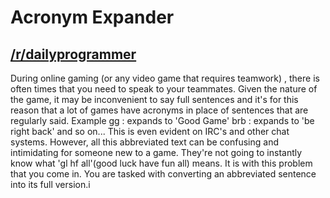 Acronym Expander
================
[/r/dailyprogrammer](reddit.com/r/dailyprogrammer)
---

During online gaming (or any video game that requires teamwork) , there is often times that you need to speak to your teammates. Given the nature of the game, it may be inconvenient to say full sentences and it's for this reason that a lot of games have acronyms in place of sentences that are regularly said.
Example
gg : expands to 'Good Game'
brb : expands to 'be right back'
and so on...
This is even evident on IRC's and other chat systems.
However, all this abbreviated text can be confusing and intimidating for someone new to a game. They're not going to instantly know what 'gl hf all'(good luck have fun all) means. It is with this problem that you come in.
You are tasked with converting an abbreviated sentence into its full version.i
